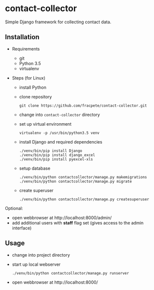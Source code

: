 # contact-collector

Simple Django framework for collecting contact data.


## Installation

* Requirements

  * git
  * Python 3.5
  * virtualenv

* Steps (for Linux)

  * install Python
  * clone repository

    ```
    git clone https://github.com/fracpete/contact-collector.git
    ```

  * change into `contact-collector` directory
  * set up virtual environment

    ```
    virtualenv -p /usr/bin/python3.5 venv
    ```

  * install Django and required dependencies

    ```
    ./venv/bin/pip install Django
    ./venv/bin/pip install django_excel
    ./venv/bin/pip install pyexcel-xls
    ```

  * setup database

    ```
    ./venv/bin/python contactcollector/manage.py makemigrations
    ./venv/bin/python contactcollector/manage.py migrate
    ```

  * create superuser

    ```
    ./venv/bin/python contactcollector/manage.py createsuperuser
    ```

Optional:

  * open webbrowser at http://localhost:8000/admin/
  * add additional users with **staff** flag set (gives access to the admin interface)


## Usage

* change into project directory
* start up local webserver

  ```
  ./venv/bin/python contactcollector/manage.py runserver
  ```

* open webbrowser at http://localhost:8000/


